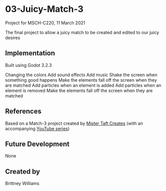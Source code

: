# 03-Juicy-Match-3
Project for MSCH-C220, 11 March 2021

The final project to allow a juicy match to be created and edited to our juicy desires

## Implementation
Built using Godot 3.2.3

Changing the colors
Add sound effects
Add music
Shake the screen when something good happens
Make the elements fall off the screen when they are matched
Add particles when an element is added
Add particles when an element is removed
Make the elements fall off the screen when they are matched

## References
Based on a Match-3 project created by [Mister Taft Creates](https://github.com/mistertaftcreates/Godot_match_3) (with an accompanying [YouTube series](https://www.youtube.com/playlist?list=PL4vbr3u7UKWqwQlvwvgNcgDL1p_3hcNn2))

## Future Development
None

## Created by
Brittney Williams
